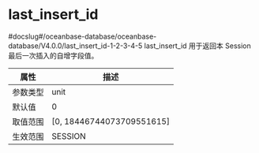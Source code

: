 last_insert_id 
===================================
#docslug#/oceanbase-database/oceanbase-database/V4.0.0/last_insert_id-1-2-3-4-5
last_insert_id 用于返回本 Session 最后一次插入的自增字段值。


| **属性** |           **描述**            |
|--------|-----------------------------|
| 参数类型   | unit                        |
| 默认值    | 0                           |
| 取值范围   | \[0, 18446744073709551615\] |
| 生效范围   | SESSION                     |



